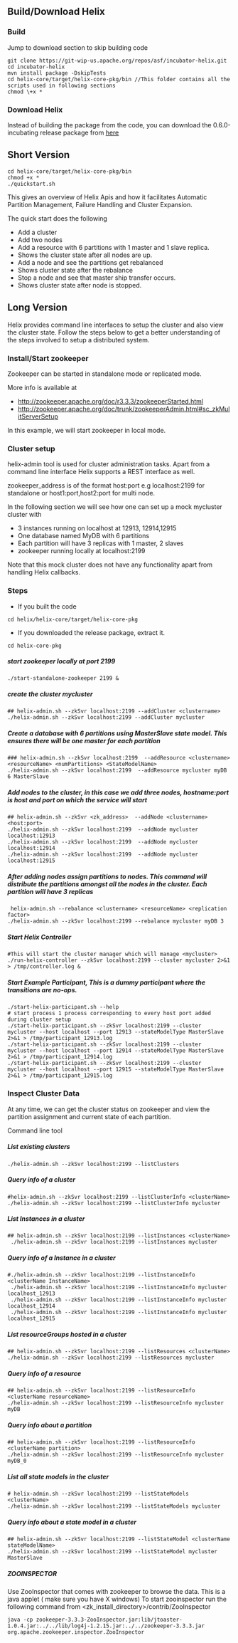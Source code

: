 <!---
Licensed to the Apache Software Foundation (ASF) under one
or more contributor license agreements.  See the NOTICE file
distributed with this work for additional information
regarding copyright ownership.  The ASF licenses this file
to you under the Apache License, Version 2.0 (the
"License"); you may not use this file except in compliance
with the License.  You may obtain a copy of the License at

  http://www.apache.org/licenses/LICENSE-2.0

Unless required by applicable law or agreed to in writing,
software distributed under the License is distributed on an
"AS IS" BASIS, WITHOUT WARRANTIES OR CONDITIONS OF ANY
KIND, either express or implied.  See the License for the
specific language governing permissions and limitations
under the License.
-->

Build/Download Helix
--------------------

### Build


Jump to download section to skip building code

    git clone https://git-wip-us.apache.org/repos/asf/incubator-helix.git
    cd incubator-helix
    mvn install package -DskipTests 
    cd helix-core/target/helix-core-pkg/bin //This folder contains all the scripts used in following sections
    chmod \+x *

### Download Helix

Instead of building the package from the code, you can download the 0.6.0-incubating release package from [here](https://dist.apache.org/repos/dist/dev/incubator/helix/0.6.0-incubating/binaries/helix-core-0.6.0-incubating-pkg.tar) 

Short Version
-------------

    cd helix-core/target/helix-core-pkg/bin
    chmod +x *
    ./quickstart.sh


This gives an overview of Helix Apis and how it facilitates Automatic Partition Management, Failure Handling and Cluster Expansion. 

The quick start does the following

* Add a cluster
* Add two nodes
* Add a resource with 6 partitions with 1 master and 1 slave replica.
* Shows the cluster state after all nodes are up.
* Add a node and see the partitions get rebalanced
* Shows cluster state after the rebalance
* Stop a node and see that master ship transfer occurs.
* Shows cluster state after node is stopped.

Long Version
------------

Helix provides command line interfaces to setup the cluster and also view the cluster state. Follow the steps below to get a better understanding of the steps involved to setup a distributed system.

### Install/Start zookeeper


Zookeeper can be started in standalone mode or replicated mode.

More info is available at 

* http://zookeeper.apache.org/doc/r3.3.3/zookeeperStarted.html
* http://zookeeper.apache.org/doc/trunk/zookeeperAdmin.html#sc_zkMulitServerSetup

In this example, we will start zookeeper in local mode.

### Cluster setup

helix-admin tool is used for cluster administration tasks. Apart from a command line interface Helix supports a REST interface as well.

zookeeper_address is of the format host:port e.g localhost:2199 for standalone or host1:port,host2:port for multi node.

In the following section we will see how one can set up a mock mycluster cluster with 

* 3 instances running on localhost at 12913, 12914,12915 
* One database named MyDB with 6 partitions 
* Each partition will have 3 replicas with 1 master, 2 slaves
* zookeeper running locally at localhost:2199

Note that this mock cluster does not have any functionality apart from handling Helix callbacks.
 
### Steps

* If you built the code

```
cd helix/helix-core/target/helix-core-pkg
```

* If you downloaded the release package, extract it.

```
cd helix-core-pkg
```
     
##### start zookeeper locally at port 2199

    ./start-standalone-zookeeper 2199 &

##### create the cluster mycluster
    ## helix-admin.sh --zkSvr localhost:2199 --addCluster <clustername> 
    ./helix-admin.sh --zkSvr localhost:2199 --addCluster mycluster 

##### Create a database with 6 partitions using MasterSlave state model. This ensures there will be one master for each partition 
    ### helix-admin.sh --zkSvr localhost:2199  --addResource <clustername> <resourceName> <numPartitions> <StateModelName>
    ./helix-admin.sh --zkSvr localhost:2199  --addResource mycluster myDB 6 MasterSlave
   
##### Add nodes to the cluster, in this case we add three nodes, hostname:port is host and port on which the service will start
    ## helix-admin.sh --zkSvr <zk_address>  --addNode <clustername> <host:port>
    ./helix-admin.sh --zkSvr localhost:2199  --addNode mycluster localhost:12913
    ./helix-admin.sh --zkSvr localhost:2199  --addNode mycluster localhost:12914
    ./helix-admin.sh --zkSvr localhost:2199  --addNode mycluster localhost:12915

##### After adding nodes assign partitions to nodes. This command will distribute the partitions amongst all the nodes in the cluster. Each partition will have 3 replicas    
     helix-admin.sh --rebalance <clustername> <resourceName> <replication factor>
    ./helix-admin.sh --zkSvr localhost:2199 --rebalance mycluster myDB 3

##### Start Helix Controller
    #This will start the cluster manager which will manage <mycluster>
    ./run-helix-controller --zkSvr localhost:2199 --cluster mycluster 2>&1 > /tmp/controller.log &

##### Start Example Participant, This is a dummy participant where the transitions are no-ops.    
    ./start-helix-participant.sh --help
    # start process 1 process corresponding to every host port added during cluster setup
    ./start-helix-participant.sh --zkSvr localhost:2199 --cluster mycluster --host localhost --port 12913 --stateModelType MasterSlave 2>&1 > /tmp/participant_12913.log 
    ./start-helix-participant.sh --zkSvr localhost:2199 --cluster mycluster --host localhost --port 12914 --stateModelType MasterSlave 2>&1 > /tmp/participant_12914.log
    ./start-helix-participant.sh --zkSvr localhost:2199 --cluster mycluster --host localhost --port 12915 --stateModelType MasterSlave 2>&1 > /tmp/participant_12915.log


### Inspect Cluster Data


At any time, we can get the cluster status on zookeeper and view the partition assignment and current state of each partition.

Command line tool

##### List existing clusters
    ./helix-admin.sh --zkSvr localhost:2199 --listClusters        
                                       
#####  Query info of a cluster

    #helix-admin.sh --zkSvr localhost:2199 --listClusterInfo <clusterName> 
    ./helix-admin.sh --zkSvr localhost:2199 --listClusterInfo mycluster

#####  List Instances in a cluster
    ## helix-admin.sh --zkSvr localhost:2199 --listInstances <clusterName>
     ./helix-admin.sh --zkSvr localhost:2199 --listInstances mycluster
    
##### Query info of a Instance in a cluster
    #./helix-admin.sh --zkSvr localhost:2199 --listInstanceInfo <clusterName InstanceName>    
     ./helix-admin.sh --zkSvr localhost:2199 --listInstanceInfo mycluster localhost_12913
     ./helix-admin.sh --zkSvr localhost:2199 --listInstanceInfo mycluster localhost_12914
     ./helix-admin.sh --zkSvr localhost:2199 --listInstanceInfo mycluster localhost_12915

##### List resourceGroups hosted in a cluster
    ## helix-admin.sh --zkSvr localhost:2199 --listResources <clusterName>
    ./helix-admin.sh --zkSvr localhost:2199 --listResources mycluster
    
##### Query info of a resource
    ## helix-admin.sh --zkSvr localhost:2199 --listResourceInfo <clusterName resourceName>
    ./helix-admin.sh --zkSvr localhost:2199 --listResourceInfo mycluster myDB

##### Query info about a partition   
    ## helix-admin.sh --zkSvr localhost:2199 --listResourceInfo <clusterName partition> 
    ./helix-admin.sh --zkSvr localhost:2199 --listResourceInfo mycluster myDB_0
   
##### List all state models in the cluster
    # helix-admin.sh --zkSvr localhost:2199 --listStateModels <clusterName>
    ./helix-admin.sh --zkSvr localhost:2199 --listStateModels mycluster
    
##### Query info about a state model in a cluster
    ## helix-admin.sh --zkSvr localhost:2199 --listStateModel <clusterName stateModelName>
    ./helix-admin.sh --zkSvr localhost:2199 --listStateModel mycluster MasterSlave

##### ZOOINSPECTOR

Use ZooInspector that comes with zookeeper to browse the data. This is a java applet ( make sure you have X windows)
To start zooinspector run the following command from <zk_install_directory>/contrib/ZooInspector
      
    java -cp zookeeper-3.3.3-ZooInspector.jar:lib/jtoaster-1.0.4.jar:../../lib/log4j-1.2.15.jar:../../zookeeper-3.3.3.jar org.apache.zookeeper.inspector.ZooInspector
